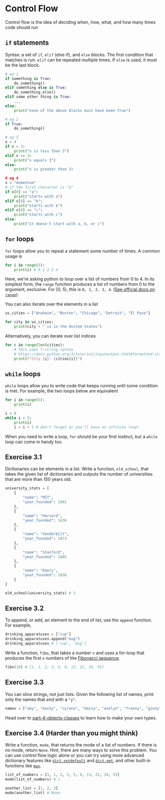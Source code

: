 # Control Flow

Control flow is the idea of deciding when, how, what, and how many times code should run

## `if` statements

Syntax: a set of `if`, `elif` (else if), and `else` blocks. The first condition that matches is run. `elif` can be repeated multiple times. If `else` is used, it must be the last block.

```py
# eg 1
if something is True:
    do_something()
elif something else is True:
    do_something_else()
elif some other thing is True:
    ...
else:
    print("none of the above blocks must have been True")

# eg 2
if True:
    do_something()

# eg 3
x = 4
if x < 3:
    print("x is less than 3")
elif x == 3:
    print("x equals 3")
else:
    print("x is greater than 3)

# eg 4
x = "momentum"
# if the first character is "a"
if x[0] == "a":
    print("starts with a")
elif x[0] == "b":
    print("starts with b")
elif x[0] == "c":
    print("starts with c")
else:
    print("it doesn't start with a, b, or c")
```

## `for` loops

`for` loops allow you to repeat a statement some number of times. A common usage is

```py
for i in range(5):
    print(i) # 0 1 2 3 4
```

Here, we're asking python to loop over a list of numbers from 0 to 4. In its simplest form, the `range` function produces a list of numbers from 0 to the argument, exclusive. For [0, 5), this is `0, 1, 2, 3, 4`. ([See official docs on `range`](https://docs.python.org/3.3/library/stdtypes.html?highlight=range#range)).

You can also iterate over the elements in a list

```py
us_cities = ["Anaheim", "Boston", "Chicago", "Detroit", "El Paso"]

for city in us_cities:
    print(city + " is in the United States")
```

Alternatively, you can iterate over list indices

```py
for c in range(len(cities):
    # this uses f-string syntax
    # https://docs.python.org/3/tutorial/inputoutput.html#formatted-string-literals
    print(f"City {i}: {cities[i]}")
```

## `while` loops

`while` loops allow you to write code that keeps running until some condition is met. For example, the two loops below are equivalent

```py
for i in range(5):
    print(i)

i = 0
while i < 5:
    print(i)
    i = i + 1 # don't forget or you'll have an infinite loop!
```

When you need to write a loop, `for` should be your first instinct, but a `while` loop can come in handy too.

## Exercise 3.1

Dictionaries can be elements in a list. Write a function, `old_school`, that takes the given list of dictionaries and outputs the number of universities that are more than 150 years old.

```py
university_stats = [
    {
        "name": "MIT",
        "year_founded": 1861
    },
    {
        "name": "Harvard",
        "year_founded": 1636
    },
    {
        "name": "Vanderbilt",
        "year_founded": 1873
    },
    {
        "name": "Stanford",
        "year_founded": 1885
    },
    {
        "name": "Emory",
        "year_founded": 1836
    }
]

old_school(university_stats) # 3
```

## Exercise 3.2

To append, or add, an element to the end of list, use the `append` function. For example,

```py
drinking_apparatuses = ["cup"]
drinking_apparatuses.append("mug")
drinking_apparatuses # ['cup', 'mug']
```

Write a function, `fibo`, that takes a number `n` and uses a for-loop that produces the first `n` numbers of the [Fibonacci sequence](https://en.wikipedia.org/wiki/Fibonacci_number).

```py
fibo(10) # [1, 1, 2, 3, 5, 8, 13, 21, 34, 55]
```

## Exercise 3.3

You can slice strings, not just lists. Given the following list of names, print only the names that _end_ with a `"y"`.

```py
names = ["amy", "becky", "cyrano", "daisy", "evelyn", "franny", "ginny", "lydia"]
```

Head over to [part-4-objects-classes](./part-4-objects-classes/) to learn how to make your own types.

## Exercise 3.4 (Harder than you might think)

Write a function, `mode`, that returns the mode of a list of numbers. If there is no mode, return `None`. Hint, there are many ways to solve this problem. You can use control flow logic alone or you can try using more advanced dictionary features like [`dict.setdefault`](https://docs.python.org/3/library/stdtypes.html#typesmapping) and [`dict.get`](https://docs.python.org/3/library/stdtypes.html#dict.get), and other built-in functions like [`max`](https://docs.python.org/3/library/functions.html#max).

```py
list_of_numbers = [1, 1, 2, 3, 5, 8, 13, 21, 34, 55]
mode(list_of_numbers) # 1

another_list = [1, 2, 3]
mode(another_list) # None
```